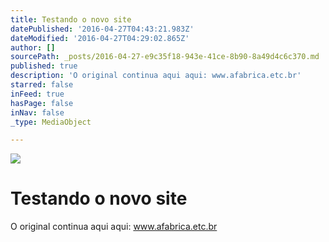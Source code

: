 ```yaml
---
title: Testando o novo site
datePublished: '2016-04-27T04:43:21.983Z'
dateModified: '2016-04-27T04:29:02.865Z'
author: []
sourcePath: _posts/2016-04-27-e9c35f18-943e-41ce-8b90-8a49d4c6c370.md
published: true
description: 'O original continua aqui aqui: www.afabrica.etc.br'
starred: false
inFeed: true
hasPage: false
inNav: false
_type: MediaObject

---
```

![](https://the-grid-user-content.s3-us-west-2.amazonaws.com/e69fe49a-0066-4f7b-bfc1-2afe0a845ab2.jpg)

# Testando o novo site

O original continua aqui aqui: www.afabrica.etc.br